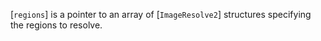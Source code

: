 [`regions`] is a pointer to an array of [`ImageResolve2`]
structures specifying the regions to resolve.